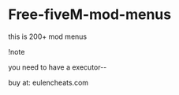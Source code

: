 # Free-fiveM-mod-menus
this is 200+ mod menus


!note

you need to have a executor--

buy at: eulencheats.com

